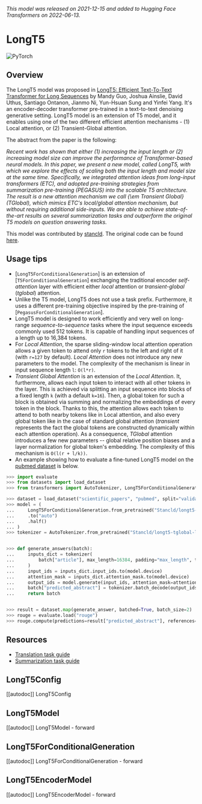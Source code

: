 <!--Copyright 2022 The HuggingFace Team. All rights reserved.

Licensed under the Apache License, Version 2.0 (the "License"); you may not use this file except in compliance with
the License. You may obtain a copy of the License at

http://www.apache.org/licenses/LICENSE-2.0

Unless required by applicable law or agreed to in writing, software distributed under the License is distributed on
an "AS IS" BASIS, WITHOUT WARRANTIES OR CONDITIONS OF ANY KIND, either express or implied. See the License for the
specific language governing permissions and limitations under the License.

⚠️ Note that this file is in Markdown but contain specific syntax for our doc-builder (similar to MDX) that may not be
rendered properly in your Markdown viewer.

-->
*This model was released on 2021-12-15 and added to Hugging Face Transformers on 2022-06-13.*

# LongT5

<div class="flex flex-wrap space-x-1">
<img alt="PyTorch" src="https://img.shields.io/badge/PyTorch-DE3412?style=flat&logo=pytorch&logoColor=white">
</div>

## Overview

The LongT5 model was proposed in [LongT5: Efficient Text-To-Text Transformer for Long Sequences](https://huggingface.co/papers/2112.07916)
by Mandy Guo, Joshua Ainslie, David Uthus, Santiago Ontanon, Jianmo Ni, Yun-Hsuan Sung and Yinfei Yang. It's an
encoder-decoder transformer pre-trained in a text-to-text denoising generative setting. LongT5 model is an extension of
T5 model, and it enables using one of the two different efficient attention mechanisms - (1) Local attention, or (2)
Transient-Global attention.

The abstract from the paper is the following:

*Recent work has shown that either (1) increasing the input length or (2) increasing model size can improve the
performance of Transformer-based neural models. In this paper, we present a new model, called LongT5, with which we
explore the effects of scaling both the input length and model size at the same time. Specifically, we integrated
attention ideas from long-input transformers (ETC), and adopted pre-training strategies from summarization pre-training
(PEGASUS) into the scalable T5 architecture. The result is a new attention mechanism we call {\em Transient Global}
(TGlobal), which mimics ETC's local/global attention mechanism, but without requiring additional side-inputs. We are
able to achieve state-of-the-art results on several summarization tasks and outperform the original T5 models on
question answering tasks.*

This model was contributed by [stancld](https://huggingface.co/stancld).
The original code can be found [here](https://github.com/google-research/longt5).

## Usage tips

- [`LongT5ForConditionalGeneration`] is an extension of [`T5ForConditionalGeneration`] exchanging the traditional
encoder *self-attention* layer with efficient either *local* attention or *transient-global* (*tglobal*) attention.
- Unlike the T5 model, LongT5 does not use a task prefix. Furthermore, it uses a different pre-training objective
inspired by the pre-training of [`PegasusForConditionalGeneration`].
- LongT5 model is designed to work efficiently and very well on long-range *sequence-to-sequence* tasks where the
input sequence exceeds commonly used 512 tokens. It is capable of handling input sequences of a length up to 16,384 tokens.
- For *Local Attention*, the sparse sliding-window local attention operation allows a given token to attend only `r`
tokens to the left and right of it (with `r=127` by default). *Local Attention* does not introduce any new parameters
to the model. The complexity of the mechanism is linear in input sequence length `l`: `O(l*r)`.
- *Transient Global Attention* is an extension of the *Local Attention*. It, furthermore, allows each input token to
interact with all other tokens in the layer. This is achieved via splitting an input sequence into blocks of a fixed
length `k` (with a default `k=16`). Then, a global token for such a block is obtained via summing and normalizing the embeddings of every token
in the block. Thanks to this, the attention allows each token to attend to both nearby tokens like in Local attention, and
also every global token like in the case of standard global attention (*transient* represents the fact the global tokens
are constructed dynamically within each attention operation).  As a consequence, *TGlobal* attention introduces
a few new parameters -- global relative position biases and a layer normalization for global token's embedding.
The complexity of this mechanism is `O(l(r + l/k))`.
- An example showing how to evaluate a fine-tuned LongT5 model on the [pubmed dataset](https://huggingface.co/datasets/scientific_papers) is below.

```python
>>> import evaluate
>>> from datasets import load_dataset
>>> from transformers import AutoTokenizer, LongT5ForConditionalGeneration

>>> dataset = load_dataset("scientific_papers", "pubmed", split="validation")
>>> model = (
...     LongT5ForConditionalGeneration.from_pretrained("Stancld/longt5-tglobal-large-16384-pubmed-3k_steps")
...     .to("auto")
...     .half()
... )
>>> tokenizer = AutoTokenizer.from_pretrained("Stancld/longt5-tglobal-large-16384-pubmed-3k_steps")


>>> def generate_answers(batch):
...     inputs_dict = tokenizer(
...         batch["article"], max_length=16384, padding="max_length", truncation=True, return_tensors="pt"
...     )
...     input_ids = inputs_dict.input_ids.to(model.device)
...     attention_mask = inputs_dict.attention_mask.to(model.device)
...     output_ids = model.generate(input_ids, attention_mask=attention_mask, max_length=512, num_beams=2)
...     batch["predicted_abstract"] = tokenizer.batch_decode(output_ids, skip_special_tokens=True)
...     return batch


>>> result = dataset.map(generate_answer, batched=True, batch_size=2)
>>> rouge = evaluate.load("rouge")
>>> rouge.compute(predictions=result["predicted_abstract"], references=result["abstract"])
```

## Resources

- [Translation task guide](../tasks/translation)
- [Summarization task guide](../tasks/summarization)

## LongT5Config

[[autodoc]] LongT5Config

## LongT5Model

[[autodoc]] LongT5Model
    - forward

## LongT5ForConditionalGeneration

[[autodoc]] LongT5ForConditionalGeneration
    - forward

## LongT5EncoderModel

[[autodoc]] LongT5EncoderModel
    - forward
